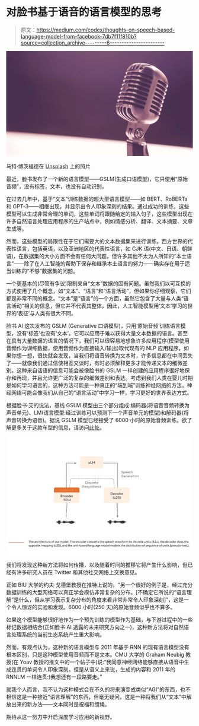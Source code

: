 # 对脸书基于语音的语言模型的思考

> 原文：<https://medium.com/codex/thoughts-on-speech-based-language-model-from-facebook-7db7f11f810b?source=collection_archive---------6----------------------->

![](img/3a0758dac967f16f834b7f1a5222412e.png)

马特·博茨福德在 [Unsplash](https://unsplash.com/s/photos/mic?utm_source=unsplash&utm_medium=referral&utm_content=creditCopyText) 上的照片

最近，脸书发布了一个新的语言模型——GSLM(生成口语模型)，它只使用“原始音频”，没有标签，文本，也没有自动识别。

在过去几年中，基于“文本”训练数据的超大型语言模型——如 BERT、RoBERTa 和 GPT-3——相继出现，并显示出令人印象深刻的结果。通过成功的训练，这些模型可以生成非常合理的单词，这些单词将跟随给定的输入句子，这些模型出现在许多自然语言处理应用程序的生产站点中，例如情感分析、翻译、文本摘要、文章生成等。

然而，这些模型的局限性在于它们需要大的文本数据集来进行训练。西方世界的代表性语言，包括英语，以及亚洲地区的代表性语言，如 CJK 语(中文、日语、朝鲜语)，在数据集的大小方面不会有任何大问题，但许多其他不太为人所知的“本土语言”——除了在人工智能的帮助下保存和继承本土语言的努力——确实存在用于适当训练的“不够”数据集的问题。

一个更基本的(尽管有争议)限制来自“文本”数据的固有问题。虽然我们以可互换的方式使用了几个概念，如“文本”、“语言”和“语言活动”，但如果你仔细观察，它们都是非常不同的概念。“文本”是“语言”的一个方面，虽然它包含了大量与人类“语言活动”相关的信息，但它并不代表其整体。因此，人工智能模型用‘文本’学习的世界的‘表征’与人类有很大不同。

脸书 AI 这次发布的 GSLM (Generative 口语模型)，只用‘原始音频’训练语言模型，没有‘标签’也没有‘文本’。它可以应用于难以获得大量文本数据的语言。甚至在具有大量数据的语言的情况下，我们可以很容易地想象许多应用程序(模型使用音频作为训练数据，使用音频作为直接输入/输出)取代现有的 NLP 应用程序。如果你想一想，很快就会发现，当我们将语音转换为文本时，许多信息都在中间丢失了——就像我们通过信使相互交谈时，有时必须解释更多才能传递文本的细微差别。这种来自话语的信息可能会被像脸书的 GSLM 一样创建的应用程序很好地保存和再现，并且允许更广泛的复杂的细微差别和表达。考虑到我们人类在婴儿时期是如何学习语言的，这种方法可能是一种真正的“端到端”训练神经网络的方法。神经网络可能会像我们从自己的“语言活动”中学习一样，学习更好的世界表达方式。

根据脸书·艾的说法，基线 GSLM 模型由三个部分组成:编码器(将语音音频转换为声音单元)、LM(语言模型:经过训练可以预测下一个声音单元的模型)和解码器(将声音转换为语音)。据说 GSLM 模型已经接受了 6000 小时的原始音频训练。欲了解更多关于这款车型的信息，请访问[此处](https://ai.facebook.com/blog/textless-nlp-generating-expressive-speech-from-raw-audio/)。

![](img/d9c59a7060fb588412e33dda7fd7041f.png)

我们将发现这种新方法将如何传播，以及随着时间的推移它将产生什么影响，但已经有许多研究人员在 Twitter 和其他社交网络上交换意见。

正如 BIU 大学的约夫·戈德堡教授在推特上说的，“另一个很好的例子是，经过充分数据训练的大型网络可以真正学会模仿非常复杂的分布。[不确定它所说的“语言理解”是什么，但从学习表示复杂分布的角度来看非常非常令人印象深刻]”，这是一个令人惊讶的实验和发现。6000 小时(250 天)的原始音频似乎也不算多。

如果这个模型能够很好地作为一个预先训练的模型作为基础，与下游过程中的一些标记数据相结合(正如脸书 AI 透露的未来研究方向之一)，这种新方法将对自然语言处理系统的当前生态系统产生重大影响。

然而，有观点认为，这种新的语言模型与 2011 年基于 RNN 的现有语言模型没有根本区别，只是这种模型使用音频而不是文本。CMU 大学的 Graham Neubig 教授(在 Yoav 教授的推文中的一个帖子中)说:“我同意神经网络能够直接从语音中生成连贯的单词令人印象深刻。但是从语义上来说，生成的内容和 2011 年的 RNNLM 一样连贯:)我想还有一段路要走。”

就我个人而言，我不认为这种模式会在不久的将来演变成类似“AGI”的东西，也不相信这是一种接近“语言理解”的东西，但毫无疑问，这是一种将我们从“文本”中解放出来的新方法——文本同时是祝福和缰绳。

期待从这一努力中开启深度学习应用的新视野。